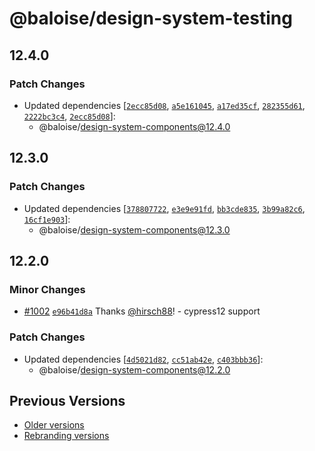 # @baloise/design-system-testing

## 12.4.0

### Patch Changes

- Updated dependencies [[`2ecc85d08`](https://github.com/baloise-incubator/design-system/commit/2ecc85d0862020d55d77c3b92eeb77891d82f4c2), [`a5e161045`](https://github.com/baloise-incubator/design-system/commit/a5e161045ffc22fc928ede080426f8fe36c7c006), [`a17ed35cf`](https://github.com/baloise-incubator/design-system/commit/a17ed35cfefa3dace356b0768ed9fb0fc405cb64), [`282355d61`](https://github.com/baloise-incubator/design-system/commit/282355d61f9e07882fca65a02b0108fc9e712397), [`2222bc3c4`](https://github.com/baloise-incubator/design-system/commit/2222bc3c483aed8af5b5d7c3d380626ce2d4ca99), [`2ecc85d08`](https://github.com/baloise-incubator/design-system/commit/2ecc85d0862020d55d77c3b92eeb77891d82f4c2)]:
  - @baloise/design-system-components@12.4.0

## 12.3.0

### Patch Changes

- Updated dependencies [[`378807722`](https://github.com/baloise-incubator/design-system/commit/378807722525e73c38d0d50bca2c2850490b4ab7), [`e3e9e91fd`](https://github.com/baloise-incubator/design-system/commit/e3e9e91fd51f43511c64f1519998c12da237ce45), [`bb3cde835`](https://github.com/baloise-incubator/design-system/commit/bb3cde835680edad13c2e9520408b33fd5d33cc6), [`3b99a82c6`](https://github.com/baloise-incubator/design-system/commit/3b99a82c6e5e9ddfc1d89bbd3a4754dfb1cf6a1c), [`16cf1e903`](https://github.com/baloise-incubator/design-system/commit/16cf1e90337861aca94a3b55dff6781647bc8757)]:
  - @baloise/design-system-components@12.3.0

## 12.2.0

### Minor Changes

- [#1002](https://github.com/baloise-incubator/design-system/pull/1002) [`e96b41d8a`](https://github.com/baloise-incubator/design-system/commit/e96b41d8a89e09e6e48421016d910b5b241f6353) Thanks [@hirsch88](https://github.com/hirsch88)! - cypress12 support

### Patch Changes

- Updated dependencies [[`4d5021d82`](https://github.com/baloise-incubator/design-system/commit/4d5021d82549ee336b964e05720fd08fefc55c8f), [`cc51ab42e`](https://github.com/baloise-incubator/design-system/commit/cc51ab42ef8601929612ca9fd6af5b096b27c500), [`c403bbb36`](https://github.com/baloise-incubator/design-system/commit/c403bbb36f77a2a42722e7ba650568b87539e1f2)]:
  - @baloise/design-system-components@12.2.0

## Previous Versions

- [Older versions](https://github.com/baloise-incubator/design-system/blob/next/CHANGELOG_v12.md)
- [Rebranding versions](https://github.com/baloise-incubator/design-system/blob/next/CHANGELOG_NEXT.md)
